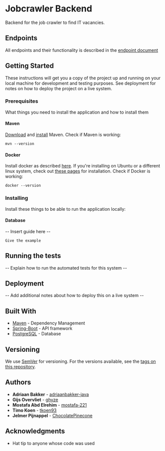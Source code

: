 # Jobcrawler Backend
Backend for the job crawler to find IT vacancies.

## Endpoints
All endpoints and their functionality is described in the [endpoint document](docs/ENDPOINTS.md)

## Getting Started

These instructions will get you a copy of the project up and running on your local machine for development and testing purposes. See deployment for notes on how to deploy the project on a live system.

### Prerequisites

What things you need to install the application and how to install them

#### Maven
[Download](https://maven.apache.org/download.cgi) and [install](https://maven.apache.org/install.html) Maven.
Check if Maven is working:
```
mvn --version
```

#### Docker
Install docker as described [here](https://docs.docker.com/install/). If you're installing on Ubuntu or a different linux system, check out [these pages](https://docs.docker.com/install/linux/docker-ce/ubuntu/) for installation.
Check if Docker is working:
```
docker --version
```

### Installing

Install these things to be able to run the application locally:

#### Database
-- Insert guide here --

```
Give the example
```

## Running the tests

-- Explain how to run the automated tests for this system --

## Deployment

-- Add additional notes about how to deploy this on a live system --

## Built With

* [Maven](https://maven.apache.org/) - Dependency Management
* [Spring-Boot](https://spring.io/projects/spring-boot) - API framework
* [PostgreSQL](https://www.postgresql.org/) - Database

## Versioning

We use [SemVer](http://semver.org/) for versioning. For the versions available, see the [tags on this repository](https://github.com/mostafa-221/jobcrawler-backend/tags). 

## Authors

* **Adriaan Bakker** - [adriaanbakker-java](https://github.com/adriaanbakker-java)
* **Gijs Overvliet** - [ghyze](https://github.com/ghyze)
* **Mostafa Abd Elrehim** - [mostafa-221](https://github.com/mostafa-221)
* **Timo Koen** - [tkoen93](https://github.com/tkoen93)
* **Jelmer Pijnappel** - [ChocolatePinecone](https://github.com/ChocolatePinecone)

## Acknowledgments

* Hat tip to anyone whose code was used
